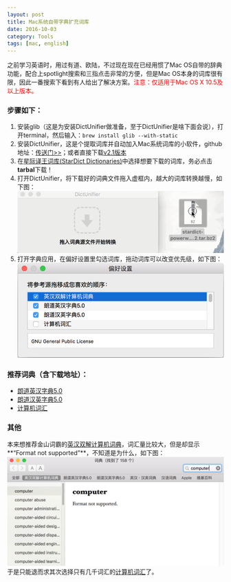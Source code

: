 ```yaml
---
layout: post
title: Mac系统自带字典扩充词库
date: 2016-10-03
category: Tools
tags: [mac, english]
---
```


之前学习英语时，用过有道、欧陆，不过现在现在已经用惯了Mac OS自带的辞典功能，配合上spotlight搜索和三指点击非常的方便，但是Mac OS本身的词库很有限，因此一番搜索下看到有人给出了解决方案。<font color='red'>注意：仅适用于Mac OS X 10.5及以上版本。</font>

### 步骤如下：

1. 安装glib（这是为安装DictUnifier做准备，至于DictUnifier是啥下面会说），打开terminal，然后输入：`brew install glib --with-static`
2. 安装DictUnifier，这是个提取词库并自动加入Mac系统词库的小软件，github地址：[传送门>>](https://github.com/jjgod/mac-dictionary-kit)；或者直接下载[v2.1版本](https://github.com/jjgod/mac-dictionary-kit/releases/download/v2.1/DictUnifier-2.1.zip)
3. 在[星际译王词库(StarDict Dictionaries)](http://stardict.rrr.rs/)中选择想要下载的词库，务必点击**tarbal**下载！
4. 打开DictUnifier，将下载好的词典文件拖入虚框内，越大的词库转换越慢，如下图：
![拖入虚框](/img/in-post/convert_dict.gif)
5. 打开字典应用，在偏好设置里勾选词库，拖动词库可以改变优先级，如下图：
![偏好设置](/img/in-post/dict_preferences.png)


### 推荐词典（含下载地址）：

- [朗道英汉字典5.0](http://stardict.rrr.rs/zh_CN/stardict-langdao-ec-gb-2.4.2.tar.bz2)
- [朗道汉英字典5.0](http://stardict.rrr.rs/zh_CN/stardict-langdao-ce-gb-2.4.2.tar.bz2)
- [计算机词汇](http://stardict.rrr.rs/zh_CN/stardict-kdic-computer-gb-2.4.2.tar.bz2)

### 其他
本来想推荐金山词霸的[英汉双解计算机词典](http://stardict.rrr.rs/PowerWord/2007/stardict-powerword2007_pwdnnjsj-2.4.2.tar.bz2)，词汇量比较大，但是却显示**“Format not supported”**，不知道是为什么，如下图：
![错误](/img/in-post/format_not_supported.png)
于是只能退而求其次选择只有几千词汇的[计算机词汇](http://stardict.rrr.rs/zh_CN/stardict-kdic-computer-gb-2.4.2.tar.bz2)了。
